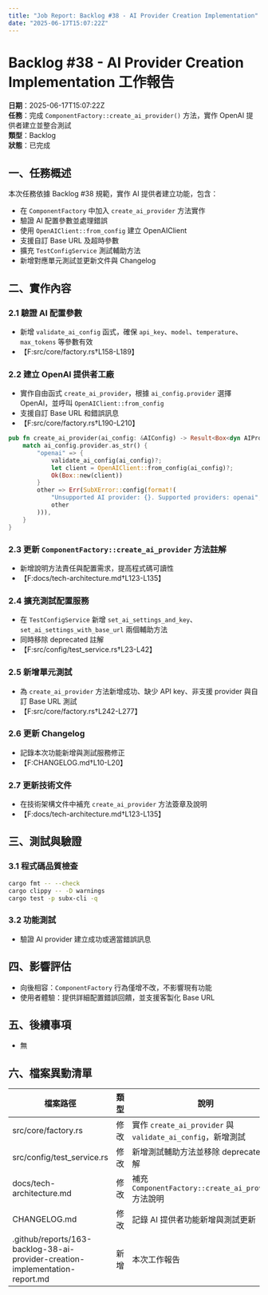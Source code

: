 ```yaml
---
title: "Job Report: Backlog #38 - AI Provider Creation Implementation"
date: "2025-06-17T15:07:22Z"
---
```


# Backlog #38 - AI Provider Creation Implementation 工作報告

**日期**：2025-06-17T15:07:22Z  
**任務**：完成 `ComponentFactory::create_ai_provider()` 方法，實作 OpenAI 提供者建立並整合測試  
**類型**：Backlog  
**狀態**：已完成

## 一、任務概述
本次任務依據 Backlog #38 規範，實作 AI 提供者建立功能，包含：
- 在 `ComponentFactory` 中加入 `create_ai_provider` 方法實作
- 驗證 AI 配置參數並處理錯誤
- 使用 `OpenAIClient::from_config` 建立 OpenAIClient
- 支援自訂 Base URL 及超時參數
- 擴充 `TestConfigService` 測試輔助方法
- 新增對應單元測試並更新文件與 Changelog

## 二、實作內容

### 2.1 驗證 AI 配置參數
- 新增 `validate_ai_config` 函式，確保 `api_key`、`model`、`temperature`、`max_tokens` 等參數有效
- 【F:src/core/factory.rs†L158-L189】

### 2.2 建立 OpenAI 提供者工廠
- 實作自由函式 `create_ai_provider`，根據 `ai_config.provider` 選擇 OpenAI，並呼叫 `OpenAIClient::from_config`
- 支援自訂 Base URL 和錯誤訊息
- 【F:src/core/factory.rs†L190-L210】

```rust
pub fn create_ai_provider(ai_config: &AIConfig) -> Result<Box<dyn AIProvider>> {
    match ai_config.provider.as_str() {
        "openai" => {
            validate_ai_config(ai_config)?;
            let client = OpenAIClient::from_config(ai_config)?;
            Ok(Box::new(client))
        }
        other => Err(SubXError::config(format!(
            "Unsupported AI provider: {}. Supported providers: openai",
            other
        ))),
    }
}
```

### 2.3 更新 `ComponentFactory::create_ai_provider` 方法註解
- 新增說明方法責任與配置需求，提高程式碼可讀性
- 【F:docs/tech-architecture.md†L123-L135】

### 2.4 擴充測試配置服務
- 在 `TestConfigService` 新增 `set_ai_settings_and_key`、`set_ai_settings_with_base_url` 兩個輔助方法
- 同時移除 deprecated 註解
- 【F:src/config/test_service.rs†L23-L42】

### 2.5 新增單元測試
- 為 `create_ai_provider` 方法新增成功、缺少 API key、非支援 provider 與自訂 Base URL 測試
- 【F:src/core/factory.rs†L242-L277】

### 2.6 更新 Changelog
- 記錄本次功能新增與測試服務修正
- 【F:CHANGELOG.md†L10-L20】

### 2.7 更新技術文件
- 在技術架構文件中補充 `create_ai_provider` 方法簽章及說明
- 【F:docs/tech-architecture.md†L123-L135】

## 三、測試與驗證

### 3.1 程式碼品質檢查
```bash
cargo fmt -- --check
cargo clippy -- -D warnings
cargo test -p subx-cli -q
```

### 3.2 功能測試
- 驗證 AI provider 建立成功或適當錯誤訊息

## 四、影響評估

- 向後相容：`ComponentFactory` 行為僅增不改，不影響現有功能
- 使用者體驗：提供詳細配置錯誤回饋，並支援客製化 Base URL

## 五、後續事項

- 無

## 六、檔案異動清單

| 檔案路徑                            | 類型   | 說明                                 |
|---------------------------------|------|------------------------------------|
| src/core/factory.rs             | 修改   | 實作 `create_ai_provider` 與 `validate_ai_config`，新增測試    |
| src/config/test_service.rs      | 修改   | 新增測試輔助方法並移除 deprecated 註解                   |
| docs/tech-architecture.md       | 修改   | 補充 `ComponentFactory::create_ai_provider` 方法說明      |
| CHANGELOG.md                    | 修改   | 記錄 AI 提供者功能新增與測試更新                      |
| .github/reports/163-backlog-38-ai-provider-creation-implementation-report.md | 新增 | 本次工作報告                           |
